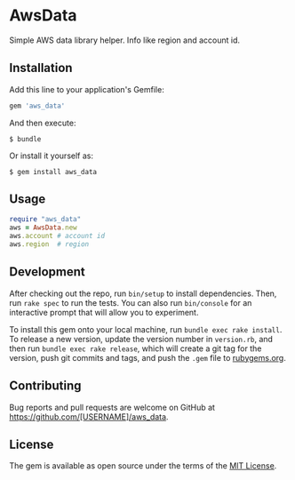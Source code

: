 # AwsData

Simple AWS data library helper.  Info like region and account id.

## Installation

Add this line to your application's Gemfile:

```ruby
gem 'aws_data'
```

And then execute:

    $ bundle

Or install it yourself as:

    $ gem install aws_data

## Usage

```ruby
require "aws_data"
aws = AwsData.new
aws.account # account id
aws.region  # region
```

## Development

After checking out the repo, run `bin/setup` to install dependencies. Then, run `rake spec` to run the tests. You can also run `bin/console` for an interactive prompt that will allow you to experiment.

To install this gem onto your local machine, run `bundle exec rake install`. To release a new version, update the version number in `version.rb`, and then run `bundle exec rake release`, which will create a git tag for the version, push git commits and tags, and push the `.gem` file to [rubygems.org](https://rubygems.org).

## Contributing

Bug reports and pull requests are welcome on GitHub at https://github.com/[USERNAME]/aws_data.

## License

The gem is available as open source under the terms of the [MIT License](https://opensource.org/licenses/MIT).
